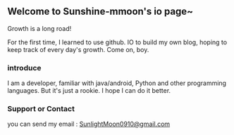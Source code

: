 ## Welcome to Sunshine-mmoon's io page~

Growth is a long road!

For the first time, I learned to use github. IO to build my own blog, hoping to keep track of every day's growth. Come on, boy.

### introduce
I am a developer, familiar with java/android, Python and other programming languages. But it's just a rookie. I hope I can do it better.

### Support or Contact
you can send my email :  SunlightMoon0910@gmail.com
